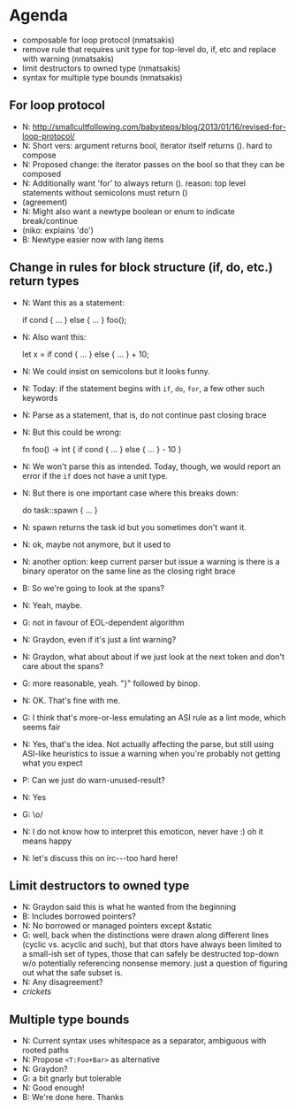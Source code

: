 # Agenda

- composable for loop protocol (nmatsakis)
- remove rule that requires unit type for top-level do, if, etc and replace with warning (nmatsakis)
- limit destructors to owned type (nmatsakis)
- syntax for multiple type bounds (nmatsakis)

## For loop protocol

- N: http://smallcultfollowing.com/babysteps/blog/2013/01/16/revised-for-loop-protocol/
- N: Short vers: argument returns bool, iterator itself returns (). hard to compose
- N: Proposed change: the iterator passes on the bool so that they can be composed
- N: Additionally want 'for' to always return (). reason: top level statements without semicolons must return ()
- (agreement)
- N: Might also want a newtype boolean or enum to indicate break/continue
- (niko: explains 'do')
- B: Newtype easier now with lang items

## Change in rules for block structure (if, do, etc.) return types

- N: Want this as a statement:

    if cond { ... } else { ... }
    foo();
    
- N: Also want this:

    let x = if cond { ... } else { ... } + 10;
    
- N: We could insist on semicolons but it looks funny.
- N: Today: if the statement begins with `if`, `do`, `for`, a few other such keywords
- N: Parse as a statement, that is, do not continue past closing brace
- N: But this could be wrong:
    
    fn foo() -> int {
        if cond { ... } else { ... } - 10
    }
    
- N: We won't parse this as intended.  Today, though, we would report an error if the `if` does not have a unit type.
- N: But there is one important case where this breaks down:

     do task::spawn { ... }
     
- N: spawn returns the task id but you sometimes don't want it.
- N: ok, maybe not anymore, but it used to
- N: another option: keep current parser but issue a warning is there is a binary operator on the same line as the closing right brace
- B: So we're going to look at the spans?
- N: Yeah, maybe.
- G: not in favour of EOL-dependent algorithm
- N: Graydon, even if it's just a lint warning?
- N: Graydon, what about about if we just look at the next token and don't care about the spans?
- G: more reasonable, yeah. "}" followed by binop.
- N: OK. That's fine with me.
- G: I think that's more-or-less emulating an ASI rule as a lint mode, which seems fair
- N: Yes, that's the idea.  Not actually affecting the parse, but still using ASI-like heuristics to issue a warning when you're probably not getting what you expect
- P: Can we just do warn-unused-result?
- N: Yes
- G: \o/
- N: I do not know how to interpret this emoticon, never have :) oh it means happy
- N: let's discuss this on irc---too hard here!

## Limit destructors to owned type

- N: Graydon said this is what he wanted from the beginning
- B: Includes borrowed pointers?
- N: No borrowed or managed pointers except &static
- G: well, back when the distinctions were drawn along different lines (cyclic vs. acyclic and such), but that dtors have always been limited to a small-ish set of types, those that can safely be destructed top-down w/o potentially referencing nonsense memory. just a question of figuring out what the safe subset is.
- N: Any disagreement?
- *crickets*

## Multiple type bounds

- N: Current syntax uses whitespace as a separator, ambiguous with rooted paths
- N: Propose `<T:Foo+Bar>` as alternative
- N: Graydon?
- G: a bit gnarly but tolerable
- N: Good enough!
- B: We're done here. Thanks
